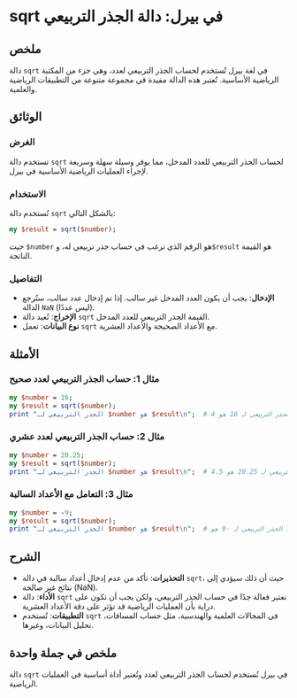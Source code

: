 <!--
Meta Description: # sqrt في بيرل: دالة الجذر التربيعي ## ملخص دالة `sqrt` في لغة بيرل تُستخدم لحساب الجذر التربيعي لعدد، وهي جزء من المكتبة الرياضية الأساسية. تُعتبر هذ...
Meta Keywords: sqrt, الجذر, التربيعي, number, دالة
-->

# sqrt في بيرل: دالة الجذر التربيعي

## ملخص
دالة `sqrt` في لغة بيرل تُستخدم لحساب الجذر التربيعي لعدد، وهي جزء من المكتبة الرياضية الأساسية. تُعتبر هذه الدالة مفيدة في مجموعة متنوعة من التطبيقات الرياضية والعلمية.

## الوثائق
### الغرض
تستخدم دالة `sqrt` لحساب الجذر التربيعي للعدد المدخل، مما يوفر وسيلة سهلة وسريعة لإجراء العمليات الرياضية الأساسية في بيرل.

### الاستخدام
تُستخدم دالة `sqrt` بالشكل التالي:

```perl
my $result = sqrt($number);
```

حيث `$number` هو الرقم الذي ترغب في حساب جذر تربيعي له، و`$result` هو القيمة الناتجة.

### التفاصيل
- **الإدخال**: يجب أن يكون العدد المدخل غير سالب. إذا تم إدخال عدد سالب، ستُرجع الدالة `NaN` (ليس عددًا).
- **الإخراج**: تُعيد دالة `sqrt` القيمة الجذر التربيعي للعدد المدخل.
- **نوع البيانات**: تعمل `sqrt` مع الأعداد الصحيحة والأعداد العشرية.

## الأمثلة
### مثال 1: حساب الجذر التربيعي لعدد صحيح
```perl
my $number = 16;
my $result = sqrt($number);
print "الجذر التربيعي لـ $number هو $result\n";  # الناتج: الجذر التربيعي لـ 16 هو 4
```

### مثال 2: حساب الجذر التربيعي لعدد عشري
```perl
my $number = 20.25;
my $result = sqrt($number);
print "الجذر التربيعي لـ $number هو $result\n";  # الناتج: الجذر التربيعي لـ 20.25 هو 4.5
```

### مثال 3: التعامل مع الأعداد السالبة
```perl
my $number = -9;
my $result = sqrt($number);
print "الجذر التربيعي لـ $number هو $result\n";  # الناتج: الجذر التربيعي لـ -9 هو NaN
```

## الشرح
- **التحذيرات**: تأكد من عدم إدخال أعداد سالبة في دالة `sqrt`، حيث أن ذلك سيؤدي إلى نتائج غير صالحة (NaN).
- **الأداء**: دالة `sqrt` تعتبر فعالة جدًا في حساب الجذر التربيعي، ولكن يجب أن تكون على دراية بأن العمليات الرياضية قد تؤثر على دقة الأعداد العشرية.
- **التطبيقات**: تُستخدم `sqrt` في المجالات العلمية والهندسية، مثل حساب المسافات، تحليل البيانات، وغيرها.

## ملخص في جملة واحدة
دالة `sqrt` في بيرل تُستخدم لحساب الجذر التربيعي لعدد وتُعتبر أداة أساسية في العمليات الرياضية.
